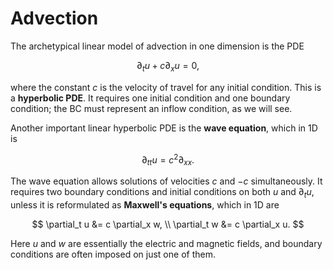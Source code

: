 # Advection

The archetypical linear model of advection in one dimension is the PDE

$$
\partial_t u + c \partial_x u = 0,
$$

where the constant $c$ is the velocity of travel for any initial condition. This is a **hyperbolic PDE**. It requires one initial condition and one boundary condition; the BC must represent an inflow condition, as we will see.

Another important linear hyperbolic PDE is the **wave equation**, which in 1D is 

$$
\partial_{tt} u = c^2 \partial_{xx}. 
$$

The wave equation allows solutions of velocities $c$ and $-c$ simultaneously. It requires two boundary conditions and initial conditions on both $u$ and $\partial_t u$, unless it is reformulated as **Maxwell's equations**, which in 1D are 

$$
\partial_t u &= c \partial_x w, \\ 
\partial_t w &= c \partial_x u. 
$$

Here $u$ and $w$ are essentially the electric and magnetic fields, and boundary conditions are often imposed on just one of them. 